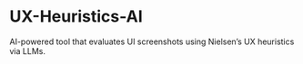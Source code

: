 # UX-Heuristics-AI
AI-powered tool that evaluates UI screenshots using Nielsen’s UX heuristics via LLMs.
